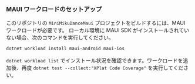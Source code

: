 ### MAUI ワークロードのセットアップ

このリポジトリの `MiniMikuDanceMaui` プロジェクトをビルドするには、MAUI ワークロードが必要です。
ローカル環境に MAUI SDK がインストールされていない場合、次のコマンドを実行してください。

```bash
dotnet workload install maui-android maui-ios
```

`dotnet workload list` でインストール状況を確認できます。ワークロードを追加後、再度 `dotnet test --collect:"XPlat Code Coverage"` を実行してください。
